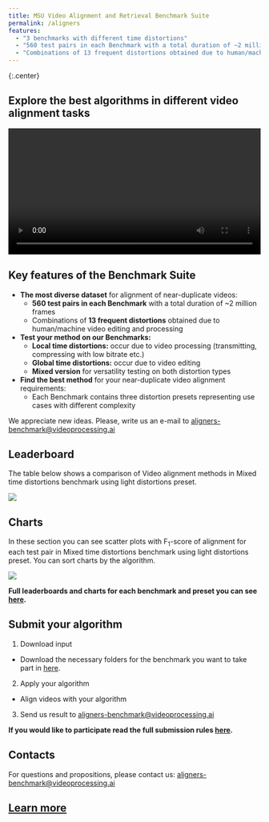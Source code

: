 ```yaml
---
title: MSU Video Alignment and Retrieval Benchmark Suite
permalink: /aligners
features:
  - "3 benchmarks with different time distortions"
  - "560 test pairs in each Benchmark with a total duration of ~2 million frames"
  - "Combinations of 13 frequent distortions obtained due to human/machine video editing and processing"
---
```



{:.center}
## Explore the best algorithms in different video alignment tasks

<video autoplay loop src="/assets/videos/benchmarks/aligners/kdpv.webm" style="width: 100%"></video>

## Key features of the Benchmark Suite

*   **The most diverse dataset** for alignment of near-duplicate videos:
    *   **560 test pairs in each Benchmark** with a total duration of ~2 million frames
    *   Combinations of **13 frequent distortions** obtained due to human/machine video editing and processing
*   **Test your method on our Benchmarks:**
    * **Local time distortions:** occur due to video processing (transmitting, compressing with low bitrate etc.)
    * **Global time distortions:** occur due to video editing
    * **Mixed version** for versatility testing on both distortion types
* **Find the best method** for your near-duplicate video alignment requirements:
    * Each Benchmark contains three distortion presets representing use cases with different complexity

We appreciate new ideas. Please, write us an e-mail to <aligners-benchmark@videoprocessing.ai>

## <span id="leaderboard"></span> Leaderboard

The table below shows a comparison of Video alignment methods in Mixed time distortions benchmark using light distortions preset.

<a href="https://videoprocessing.ai/benchmarks/aligners.html"><img src="/assets/img/benchmarks/aligners/leaderboard.jpg"></a>

## Charts
In these section you can see scatter plots with F<sub>1</sub>-score of alignment for each test pair in Mixed time distortions benchmark using light distortions preset. You can sort charts by the algorithm.

<a href="https://videoprocessing.ai/benchmarks/aligners.html"><img src="/assets/img/benchmarks/aligners/charts.jpg"></a>

**Full leaderboards and charts for each benchmark and preset you can see [here](https://videoprocessing.ai/benchmarks/aligners.html).**

## <span id="participate"></span> Submit your algorithm

1. Download input
* Download the necessary folders for the benchmark you want to take part in <a href="https://drive.google.com/drive/folders/1njChLzlUpUazzUVZVzQJVTptGK1P1ABN?usp=sharing">here</a>.

2. Apply your algorithm
* Align videos with your algorithm

3. Send us result to  <aligners-benchmark@videoprocessing.ai>

**If you would like to participate read the full submission rules [here](https://videoprocessing.ai/benchmarks/aligners.html#participate).**

## Contacts

For questions and propositions, please contact us: <aligners-benchmark@videoprocessing.ai>

## [Learn more](https://videoprocessing.ai/benchmarks/shot-boundary-detection.html)